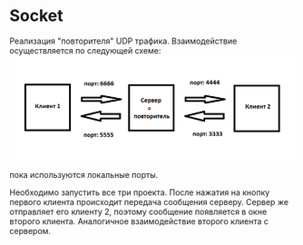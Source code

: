 # Socket
Реализация "повторителя" UDP трафика.
Взаимодействие осуществляется по следующей схеме: 
![Схема взаимодействия](https://github.com/AnnaShvyreva/Socket/blob/master/клсрв.png)

пока используются локальные порты.

Необходимо запустить все три проекта.
После нажатия на кнопку первого клиента происходит передача сообщения серверу. Сервер же отправляет его клиенту 2, поэтому сообщение появляется в окне второго клиента.
Аналогичное взаимодействие второго клиента с сервером.
